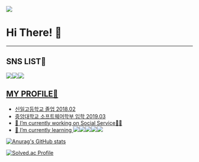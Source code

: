 <img src="https://capsule-render.vercel.app/api?type=waving&color=random&height=200&section=header&text=Lee%20JI%20Hak&fontSize=60" />

# Hi There! 👋
---
## SNS LIST🍕
<a href="https://blog.naver.com/jooin2000" target="_blank"><img src="https://img.shields.io/badge/Blog-03C75A?style=flat-square&logo=Naver&logoColor=white"/></a><a href="https://instagram.com/easyhak2?utm_medium=copy_link" target="_blank"><img src="https://img.shields.io/badge/Instagram-E4405F?style=flat-square&logo=Instagram&logoColor=white"/><img src="https://img.shields.io/badge/Facebook-1877F2?style=flat-square&logo=Facebook&logoColor=white"/>
<!--
**easyhak/easyhak** is a ✨ _special_ ✨ repository because its `README.md` (this file) appears on your GitHub profile.
-->
## MY PROFILE🍔
- 신일고등학교 졸업 2018.02
- 중앙대학교 소프트웨어학부 입학 2019.03
- 🔭 I’m currently working on Social Service👮‍♂️
- 🌱 I’m currently learning <img src="https://img.shields.io/badge/Spring-6DB33F?style=flat-square&logo=Spring&logoColor=white"><img src="https://img.shields.io/badge/mysql-4479A1?style=flat-square&logo=mysql&logoColor=white"><img src="https://img.shields.io/badge/javascript-F7DF1E?style=flat-square&logo=javascript&logoColor=black"><img src="https://img.shields.io/badge/html-E34F26?style=flat-square&logo=html5&logoColor=white"><img src="https://img.shields.io/badge/css-1572B6?style=flat-square&logo=css3&logoColor=white">

![Anurag's GitHub stats](https://github-readme-stats.vercel.app/api?username=easyhak&show_icons=true&theme=radical)

[![Solved.ac Profile](http://mazassumnida.wtf/api/v2/generate_badge?boj=jooin2000)](https://solved.ac/jooin2000/)
